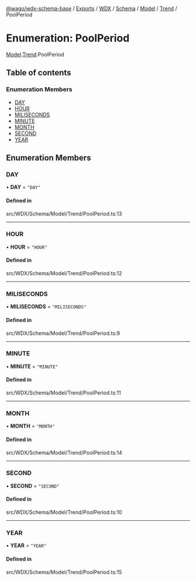 [@wago/wdx-schema-base](../README.md) / [Exports](../modules.md) / [WDX](../modules/WDX.md) / [Schema](../modules/WDX.Schema.md) / [Model](../modules/WDX.Schema.Model.md) / [Trend](../modules/WDX.Schema.Model.Trend.md) / PoolPeriod

# Enumeration: PoolPeriod

[Model](../modules/WDX.Schema.Model.md).[Trend](../modules/WDX.Schema.Model.Trend.md).PoolPeriod

## Table of contents

### Enumeration Members

- [DAY](WDX.Schema.Model.Trend.PoolPeriod.md#day)
- [HOUR](WDX.Schema.Model.Trend.PoolPeriod.md#hour)
- [MILISECONDS](WDX.Schema.Model.Trend.PoolPeriod.md#miliseconds)
- [MINUTE](WDX.Schema.Model.Trend.PoolPeriod.md#minute)
- [MONTH](WDX.Schema.Model.Trend.PoolPeriod.md#month)
- [SECOND](WDX.Schema.Model.Trend.PoolPeriod.md#second)
- [YEAR](WDX.Schema.Model.Trend.PoolPeriod.md#year)

## Enumeration Members

### DAY

• **DAY** = ``"DAY"``

#### Defined in

src/WDX/Schema/Model/Trend/PoolPeriod.ts:13

___

### HOUR

• **HOUR** = ``"HOUR"``

#### Defined in

src/WDX/Schema/Model/Trend/PoolPeriod.ts:12

___

### MILISECONDS

• **MILISECONDS** = ``"MILISECONDS"``

#### Defined in

src/WDX/Schema/Model/Trend/PoolPeriod.ts:9

___

### MINUTE

• **MINUTE** = ``"MINUTE"``

#### Defined in

src/WDX/Schema/Model/Trend/PoolPeriod.ts:11

___

### MONTH

• **MONTH** = ``"MONTH"``

#### Defined in

src/WDX/Schema/Model/Trend/PoolPeriod.ts:14

___

### SECOND

• **SECOND** = ``"SECOND"``

#### Defined in

src/WDX/Schema/Model/Trend/PoolPeriod.ts:10

___

### YEAR

• **YEAR** = ``"YEAR"``

#### Defined in

src/WDX/Schema/Model/Trend/PoolPeriod.ts:15
